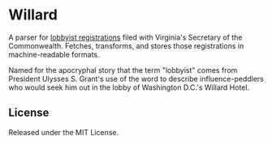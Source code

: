 # Willard

A parser for [lobbyist registrations](https://solutions.virginia.gov/Lobbyist/Reports/Database) filed with Virginia's Secretary of the Commonwealth. Fetches, transforms, and stores those registrations in machine-readable formats.

Named for the apocryphal story that the term "lobbyist" comes from President Ulysses S. Grant's use of the word to describe influence-peddlers who would seek him out in the lobby of Washington D.C.'s Willard Hotel.

## License

Released under the MIT License.